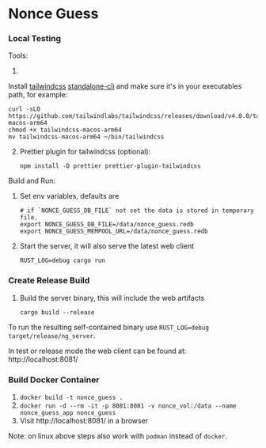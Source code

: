 # Nonce Guess

### Local Testing

Tools:

1.
Install [tailwindcss](https://github.com/tailwindlabs/tailwindcss) [standalone-cli](https://tailwindcss.com/blog/standalone-cli)
and make sure it's in your executables path, for example:
```shell
curl -sLO https://github.com/tailwindlabs/tailwindcss/releases/download/v4.0.0/tailwindcss-macos-arm64
chmod +x tailwindcss-macos-arm64
mv tailwindcss-macos-arm64 ~/bin/tailwindcss
```
2. Prettier plugin for tailwindcss (optional):
   ```shell
   npm install -D prettier prettier-plugin-tailwindcss
   ```

Build and Run:

1. Set env variables, defaults are
   ```shell
   # if `NONCE_GUESS_DB_FILE` not set the data is stored in temporary file.
   export NONCE_GUESS_DB_FILE=/data/nonce_guess.redb
   export NONCE_GUESS_MEMPOOL_URL=/data/nonce_guess.redb
   ```
2. Start the server, it will also serve the latest web client
   ```shell
   RUST_LOG=debug cargo run
   ```

### Create Release Build

1. Build the server binary, this will include the web artifacts
   ```shell
   cargo build --release
   ```

To run the resulting self-contained binary use `RUST_LOG=debug target/release/ng_server`.

In test or release mode the web client can be found at: http://localhost:8081/

### Build Docker Container

1. `docker build -t nonce_guess .`
2. `docker run -d --rm -it -p 8081:8081 -v nonce_vol:/data --name nonce_guess_app nonce_guess`
3. Visit http://localhost:8081/ in a browser

Note: on linux above steps also work with `podman` instead of `docker`.